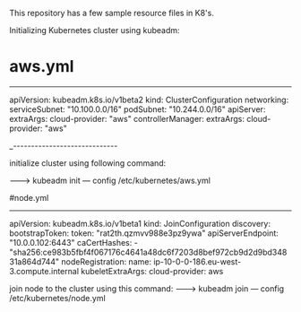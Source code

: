 This repository has a few sample resource files in K8's.

Initializing Kubernetes cluster using kubeadm:

# aws.yml
---
apiVersion: kubeadm.k8s.io/v1beta2
kind: ClusterConfiguration
networking:
  serviceSubnet: "10.100.0.0/16"
  podSubnet: "10.244.0.0/16"
apiServer:
  extraArgs:
    cloud-provider: "aws"
controllerManager:
  extraArgs:
    cloud-provider: "aws"
    
_-----------------------------    
    
initialize cluster using following command:

---> kubeadm init — config /etc/kubernetes/aws.yml

#node.yml

---
apiVersion: kubeadm.k8s.io/v1beta1
kind: JoinConfiguration
discovery:
  bootstrapToken:
    token: "rat2th.qzmvv988e3pz9ywa"
    apiServerEndpoint: "10.0.0.102:6443"
    caCertHashes:
      - "sha256:ce983b5fbf4f067176c4641a48dc6f7203d8bef972cb9d2d9bd34831a864d744"
nodeRegistration:
  name: ip-10-0-0-186.eu-west-3.compute.internal
  kubeletExtraArgs:
    cloud-provider: aws
    
 join node to the cluster using this command:
 ---> kubeadm join — config /etc/kubernetes/node.yml
 
 
 
    
    
